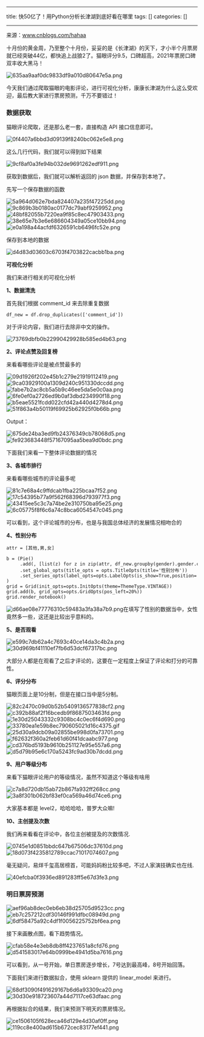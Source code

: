 
--- 
title:  快50亿了！用Python分析长津湖到底好看在哪里 
tags: []
categories: [] 

---
来源：www.cnblogs.com/hahaa

十月份的黄金周，乃至整个十月份，妥妥的是《长津湖》的天下，才小半个月票房就已经突破44亿，都快追上战狼2了。猫眼评分9.5，口碑超高，2021年票房口碑双丰收大黑马！

<img src="https://img-blog.csdnimg.cn/img_convert/635aa9aaf0dc9833df9a010d80647e5a.png" alt="635aa9aaf0dc9833df9a010d80647e5a.png">

今天我们通过爬取猫眼的电影评论，进行可视化分析，康康长津湖为什么这么受欢迎，最后教大家进行票房预测，千万不要错过！

### 

### **数据获取**

猫眼评论爬取，还是那么老一套，直接构造 API 接口信息即可。

<img src="https://img-blog.csdnimg.cn/img_convert/0f4407a6bbd3d09139f8240bc062e5e8.png" alt="0f4407a6bbd3d09139f8240bc062e5e8.png">

这么几行代码，我们就可以得到如下结果

<img src="https://img-blog.csdnimg.cn/img_convert/9cf8af0a3fe94b032de9691262edf911.png" alt="9cf8af0a3fe94b032de9691262edf911.png">

获取到数据后，我们就可以解析返回的 json 数据，并保存到本地了。

先写一个保存数据的函数

<img src="https://img-blog.csdnimg.cn/img_convert/5a964d062e7bda824407a235f47225dd.png" alt="5a964d062e7bda824407a235f47225dd.png">

<img src="https://img-blog.csdnimg.cn/img_convert/9c869b3b0180ac0177dc79abf9259952.png" alt="9c869b3b0180ac0177dc79abf9259952.png">

<img src="https://img-blog.csdnimg.cn/img_convert/48bf82055b7220ea9f85c8ec47903433.png" alt="48bf82055b7220ea9f85c8ec47903433.png">

<img src="https://img-blog.csdnimg.cn/img_convert/38e65e7b3e6e686604349a05ce10bb94.png" alt="38e65e7b3e6e686604349a05ce10bb94.png">

<img src="https://img-blog.csdnimg.cn/img_convert/e0a198a44acfdf6326591cb6496fc52e.png" alt="e0a198a44acfdf6326591cb6496fc52e.png">

保存到本地的数据

<img src="https://img-blog.csdnimg.cn/img_convert/d4d83d03603c6703f4703822cacbb1ba.png" alt="d4d83d03603c6703f4703822cacbb1ba.png">

**可视化分析**

我们来进行相关的可视化分析

**1、数据清洗**

首先我们根据 comment_id 来去除重复数据

```
df_new = df.drop_duplicates(['comment_id'])
```

对于评论内容，我们进行去除非中文的操作。

<img src="https://img-blog.csdnimg.cn/img_convert/73769dbfb0b22990429928b585ed4b63.png" alt="73769dbfb0b22990429928b585ed4b63.png">

**2、评论点赞及回复榜**

来看看哪些评论是被点赞最多的

<img src="https://img-blog.csdnimg.cn/img_convert/09d1926f202e45b1c279e21919112419.png" alt="09d1926f202e45b1c279e21919112419.png">

<img src="https://img-blog.csdnimg.cn/img_convert/9ca03929100a1309d240c951330dccdd.png" alt="9ca03929100a1309d240c951330dccdd.png">

<img src="https://img-blog.csdnimg.cn/img_convert/fabe7b2ac8cb5a5b9c46ee5da5e0c0aa.png" alt="fabe7b2ac8cb5a5b9c46ee5da5e0c0aa.png">

<img src="https://img-blog.csdnimg.cn/img_convert/6fe0ef0a2726ed9b0af3dbd234990f18.png" alt="6fe0ef0a2726ed9b0af3dbd234990f18.png">

<img src="https://img-blog.csdnimg.cn/img_convert/b5eae5521fcdd022cfd42a440d4278d4.png" alt="b5eae5521fcdd022cfd42a440d4278d4.png">

<img src="https://img-blog.csdnimg.cn/img_convert/51f863a4b50119f69925b62925f0b66b.png" alt="51f863a4b50119f69925b62925f0b66b.png">

Output：

<img src="https://img-blog.csdnimg.cn/img_convert/675de24ba3ed9fb24376349cb78068d5.png" alt="675de24ba3ed9fb24376349cb78068d5.png">

<img src="https://img-blog.csdnimg.cn/img_convert/fe923683448f57167095aa5bea9d0bdc.png" alt="fe923683448f57167095aa5bea9d0bdc.png">

下面我们来看一下整体评论数据的情况

**3、各城市排行**

来看看哪些城市的评论最多呢

<img src="https://img-blog.csdnimg.cn/img_convert/81c7e68a4c9ffdcab1fba225bcaa7f52.png" alt="81c7e68a4c9ffdcab1fba225bcaa7f52.png">

<img src="https://img-blog.csdnimg.cn/img_convert/17c54395b77a9f562f68396d793977f3.png" alt="17c54395b77a9f562f68396d793977f3.png">

<img src="https://img-blog.csdnimg.cn/img_convert/43415ee5c3c7a74be2e310750ba95e25.png" alt="43415ee5c3c7a74be2e310750ba95e25.png">

<img src="https://img-blog.csdnimg.cn/img_convert/6c05775f8f6c6a74c8bca6054547c045.png" alt="6c05775f8f6c6a74c8bca6054547c045.png">

可以看到，这个评论城市的分布，也是与我国总体经济的发展情况相吻合的

**4、性别分布**

```
attr = [其他,男,女]

b = (Pie()
     .add(, [list(z) for z in zip(attr, df_new.groupby(gender).gender.count().values.tolist())])
     .set_global_opts(title_opts = opts.TitleOpts(title='性别分布'))
     .set_series_opts(label_opts=opts.LabelOpts(is_show=True,position='right'))
)
grid = Grid(init_opts=opts.InitOpts(theme=ThemeType.VINTAGE))
grid.add(b, grid_opts=opts.GridOpts(pos_left=20%))
grid.render_notebook()
```

<img src="https://img-blog.csdnimg.cn/img_convert/d66ae08e77776310c59483a3fa38a7b9.png" alt="d66ae08e77776310c59483a3fa38a7b9.png">在填写了性别的数据当中，女性竟然多一些，这还是比较出乎意料的。

**5、是否观看**

<img src="https://img-blog.csdnimg.cn/img_convert/e599c7db62a4c7693c40ce14da3c4b2a.png" alt="e599c7db62a4c7693c40ce14da3c4b2a.png">

<img src="https://img-blog.csdnimg.cn/img_convert/30d969bf41110ef7fb6d53dcf67317bc.png" alt="30d969bf41110ef7fb6d53dcf67317bc.png">

大部分人都是在观看了之后才评论的，这要在一定程度上保证了评论和打分的可靠性。

**6、评分分布**

猫眼页面上是10分制，但是在接口当中是5分制。

<img src="https://img-blog.csdnimg.cn/img_convert/82c2470c09d0b52b5409136577838cf2.png" alt="82c2470c09d0b52b5409136577838cf2.png">

<img src="https://img-blog.csdnimg.cn/img_convert/c392b88af2f16bcedb9f8687503463fd.png" alt="c392b88af2f16bcedb9f8687503463fd.png">

<img src="https://img-blog.csdnimg.cn/img_convert/1e30d25043332c9308bc4c0ec6f4d690.png" alt="1e30d25043332c9308bc4c0ec6f4d690.png">

<img src="https://img-blog.csdnimg.cn/img_convert/33780ea1e59b8ec790605021d16c4375.gif" alt="33780ea1e59b8ec790605021d16c4375.gif">

<img src="https://img-blog.csdnimg.cn/img_convert/25d30a9dcb09a02855be998d0fa73701.png" alt="25d30a9dcb09a02855be998d0fa73701.png">

<img src="https://img-blog.csdnimg.cn/img_convert/f62632f360a2feb61d60f41dcaabc977.png" alt="f62632f360a2feb61d60f41dcaabc977.png">

<img src="https://img-blog.csdnimg.cn/img_convert/cd376bd5193b9610b251127e95e557a6.png" alt="cd376bd5193b9610b251127e95e557a6.png">

<img src="https://img-blog.csdnimg.cn/img_convert/d5d79b95e6c170a5243fc9ad30b7dcdd.png" alt="d5d79b95e6c170a5243fc9ad30b7dcdd.png">

**9、用户等级分布**

来看下猫眼评论用户的等级情况，虽然不知道这个等级有啥用

<img src="https://img-blog.csdnimg.cn/img_convert/c7a8d720db15ab72b867fa932ff268cc.png" alt="c7a8d720db15ab72b867fa932ff268cc.png">

<img src="https://img-blog.csdnimg.cn/img_convert/3a8f301b062bf83ef0ca569a46d74ce6.png" alt="3a8f301b062bf83ef0ca569a46d74ce6.png">

大家基本都是 level2，哈哈哈哈，普罗大众嘛!

**10、主创提及次数**

我们再来看看在评论中，各位主创被提及的次数情况.

<img src="https://img-blog.csdnimg.cn/img_convert/0745e1d0851bbdc647b67506dc37610d.png" alt="0745e1d0851bbdc647b67506dc37610d.png">

<img src="https://img-blog.csdnimg.cn/img_convert/18d073f4235812789ccac71017074607.png" alt="18d073f4235812789ccac71017074607.png">

毫无疑问，易烊千玺高居榜首，可能妈妈粉比较多吧，不过人家演技确实也在线.

<img src="https://img-blog.csdnimg.cn/img_convert/40efcba0f3936ed891283ff5e67d3fe3.png" alt="40efcba0f3936ed891283ff5e67d3fe3.png">

### 

### **明日票房预测**

<img src="https://img-blog.csdnimg.cn/img_convert/aef96ab8dec0eb6eb38d25705d9523cc.png" alt="aef96ab8dec0eb6eb38d25705d9523cc.png">

<img src="https://img-blog.csdnimg.cn/img_convert/eb7c257212cdf30146f991dfbc08949d.png" alt="eb7c257212cdf30146f991dfbc08949d.png">

<img src="https://img-blog.csdnimg.cn/img_convert/6df58475a92c4df1f0056225752bf6ea.png" alt="6df58475a92c4df1f0056225752bf6ea.png">

接下来画散点图，看下趋势情况。

<img src="https://img-blog.csdnimg.cn/img_convert/cfab58e4e3eb8db8ff4237651a8cfd76.png" alt="cfab58e4e3eb8db8ff4237651a8cfd76.png">

<img src="https://img-blog.csdnimg.cn/img_convert/d541583017e64b0999be4941d5ba7616.png" alt="d541583017e64b0999be4941d5ba7616.png">

可以看到，从一号开始，单日票房逐步增长，7号达到最高峰，8号开始回落。

下面我们来进行数据拟合，使用 sklearn 提供的 linear_model 来进行。

<img src="https://img-blog.csdnimg.cn/img_convert/68df3090f491629167b6d6a93309ca20.png" alt="68df3090f491629167b6d6a93309ca20.png">

<img src="https://img-blog.csdnimg.cn/img_convert/30d30e918723607a44d7117ce63dfaac.png" alt="30d30e918723607a44d7117ce63dfaac.png">

再根据拟合的结果，我们来预测下明天的票房情况。

<img src="https://img-blog.csdnimg.cn/img_convert/ce1506105f628eca46d129e4d30af0ff.png" alt="ce1506105f628eca46d129e4d30af0ff.png">

<img src="https://img-blog.csdnimg.cn/img_convert/119cc8e400ad615b672cec83177ef441.png" alt="119cc8e400ad615b672cec83177ef441.png">

